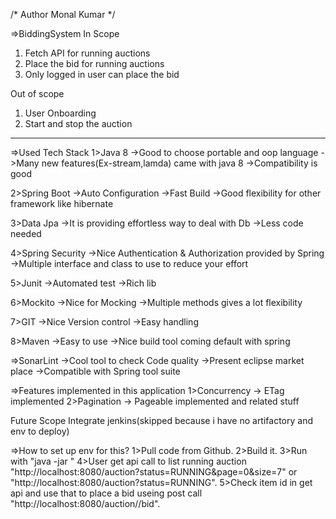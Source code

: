 /*
Author Monal Kumar
*/

=>BiddingSystem
In Scope
1. Fetch API for running auctions
2. Place the bid for running auctions
3. Only logged in user can place the bid

Out of scope
1. User Onboarding
2. Start and stop the auction
-----------------------------------------------------------------------------
=>Used Tech Stack
1>Java 8
->Good to choose portable and oop language
->Many new features(Ex-stream,lamda) came with java 8
->Compatibility is good

2>Spring Boot
->Auto Configuration
->Fast Build
->Good flexibility for other framework like hibernate

3>Data Jpa
->It is providing effortless way to deal with Db
->Less code needed

4>Spring Security
->Nice Authentication & Authorization provided by Spring
->Multiple interface and class to use to reduce your effort

5>Junit
->Automated test
->Rich lib

6>Mockito
->Nice for Mocking
->Multiple methods gives a lot flexibility

7>GIT
->Nice Version control
->Easy handling

8>Maven
->Easy to use
->Nice build tool coming default with spring

=>SonarLint
->Cool tool to check Code quality
->Present eclipse market place
->Compatible with Spring tool suite

=>Features implemented in this application
1>Concurrency          ->        ETag implemented
2>Pagination           ->        Pageable implemented and related stuff

Future Scope
Integrate jenkins(skipped because i have no artifactory and env to deploy)


=>How to set up env for this?
1>Pull code from Github.
2>Build it.
3>Run with "java -jar <jar name>"
4>User get api call to list running auction "http://localhost:8080/auction?status=RUNNING&page=0&size=7" or "http://localhost:8080/auction?status=RUNNING".
5>Check item id in get api and use that to place a bid useing post call "http://localhost:8080/auction/<itemid>/bid".  





